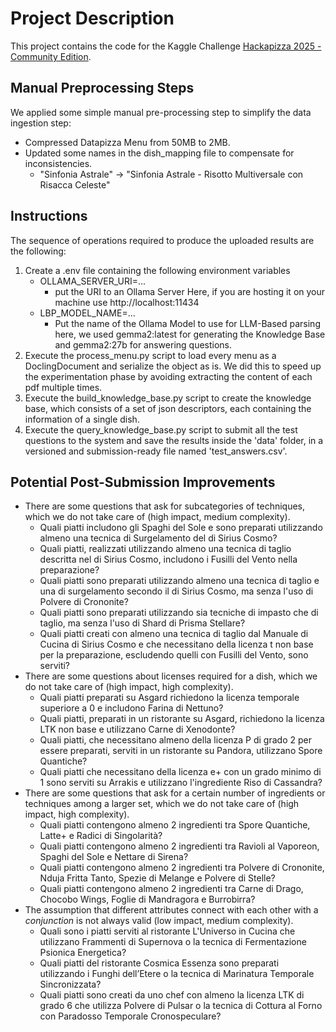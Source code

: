 # Project Description

This project contains the code for the Kaggle Challenge [Hackapizza 2025 - Community Edition](https://www.kaggle.com/competitions/hackapizza-2025-community).

## Manual Preprocessing Steps

We applied some simple manual pre-processing step to simplify the data ingestion step:

* Compressed Datapizza Menu from 50MB to 2MB.
* Updated some names in the dish_mapping file to compensate for inconsistencies.
  * "Sinfonia Astrale" -> "Sinfonia Astrale - Risotto Multiversale con Risacca Celeste"

## Instructions 

The sequence of operations required to produce the uploaded results are the following:

1. Create a .env file containing the following environment variables
   * OLLAMA_SERVER_URI=...
     * put the URI to an Ollama Server Here, if you are hosting it on your machine use http://localhost:11434
   * LBP_MODEL_NAME=...
     * Put the name of the Ollama Model to use for LLM-Based parsing here, we used gemma2:latest for generating the Knowledge Base and gemma2:27b for answering questions.
2. Execute the process_menu.py script to load every menu as a DoclingDocument and serialize the object as is. We 
   did this to speed up the experimentation phase by avoiding extracting the content of each pdf multiple times.
3. Execute the build_knowledge_base.py script to create the knowledge base, which consists of a set of json 
   descriptors, each containing the information of a single dish.
4. Execute the query_knowledge_base.py script to submit all the test questions to the system and save the results 
   inside the 'data' folder, in a versioned and submission-ready file named 'test_answers.csv'.

## Potential Post-Submission Improvements

* There are some questions that ask for subcategories of techniques, which we do not take care of (high impact, medium complexity).
  * Quali piatti includono gli Spaghi del Sole e sono preparati utilizzando almeno una tecnica di Surgelamento del di Sirius Cosmo?
  * Quali piatti, realizzati utilizzando almeno una tecnica di taglio descritta nel di Sirius Cosmo, includono i Fusilli del Vento nella preparazione?
  * Quali piatti sono preparati utilizzando almeno una tecnica di taglio e una di surgelamento secondo il di Sirius Cosmo, ma senza l'uso di Polvere di Crononite?
  * Quali piatti sono preparati utilizzando sia tecniche di impasto che di taglio, ma senza l'uso di Shard di Prisma Stellare?
  * Quali piatti creati con almeno una tecnica di taglio dal Manuale di Cucina di Sirius Cosmo e che necessitano della licenza t non base per la preparazione, escludendo quelli con Fusilli del Vento, sono serviti?
* There are some questions about licenses required for a dish, which we do not take care of (high impact, high complexity).
  * Quali piatti preparati su Asgard richiedono la licenza temporale superiore a 0 e includono Farina di Nettuno?
  * Quali piatti, preparati in un ristorante su Asgard, richiedono la licenza LTK non base e utilizzano Carne di Xenodonte?
  * Quali piatti, che necessitano almeno della licenza P di grado 2 per essere preparati, serviti in un ristorante su Pandora, utilizzano Spore Quantiche?
  * Quali piatti che necessitano della licenza e+ con un grado minimo di 1 sono serviti su Arrakis e utilizzano l'ingrediente Riso di Cassandra?
* There are some questions that ask for a certain number of ingredients or techniques among a larger set, which we do not take care of (high impact, high complexity).
  * Quali piatti contengono almeno 2 ingredienti tra Spore Quantiche, Latte+ e Radici di Singolarità?
  * Quali piatti contengono almeno 2 ingredienti tra Ravioli al Vaporeon, Spaghi del Sole e Nettare di Sirena?
  * Quali piatti contengono almeno 2 ingredienti tra Polvere di Crononite, Nduja Fritta Tanto, Spezie di Melange e Polvere di Stelle?
  * Quali piatti contengono almeno 2 ingredienti tra Carne di Drago, Chocobo Wings, Foglie di Mandragora e Burrobirra?
* The assumption that different attributes connect with each other with a _conjunction_ is not always valid (low impact, medium complexity).
  * Quali sono i piatti serviti al ristorante L'Universo in Cucina che utilizzano Frammenti di Supernova o la tecnica di Fermentazione Psionica Energetica?
  * Quali piatti del ristorante Cosmica Essenza sono preparati utilizzando i Funghi dell’Etere o la tecnica di Marinatura Temporale Sincronizzata?
  * Quali piatti sono creati da uno chef con almeno la licenza LTK di grado 6 che utilizza Polvere di Pulsar o la tecnica di Cottura al Forno con Paradosso Temporale Cronospeculare?
